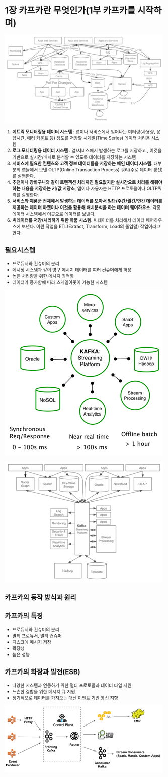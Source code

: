 # 1장  카프카란 무엇인가(1부 카프카를 시작하며)

![링크드인](./images/data-flow-ugly-1-1024x570.png)

1. __메트릭 모니터링용 데이터 시스템__ : 앱이나 서비스에서 일어나는 미터링(사용량, 응답시간, 에러 카운트 등) 정도를 저장할 시계열(Time Series) 데이터 처리용 시스템
2. __로그 모니터링용 데이터 시스템__ : 앱/서비스에서 발생하는 로그를 저장하고 , 이것을 기반으로 실시간/배치로 분석할 수 있도록 데이터를 저장하는 시스템
3. __서비스에 필요한 컨텐츠와 고객 정보 데이터들을 저장하는 메인 데이터 시스템__. 대부분의 앱들에서 보낸 OLTP(Online Transaction Process) 쿼리(주로 데이터 갱신)를 실행한다.
4. __추천이나 장바구니와 같이 트랜잭션 처리까진 필요없지만 실시간으로 처리를 해줘야하는 내용을 저장하는 키/값 저장소__, 앱이나 사용자는 HTTP 프로토콜이나 OLTP쿼리를 실행한다.
5. __서비스와 제품군 전체에서 발생하는 데이터를 모아서 일단/주간/월간/연간 데이터를 제공하는 데이터 마켓이나 이것을 활용해 배치분석을 하는 데이터 웨어하우스__. 각종 데이터 시스템에서 이곳으로 데이터를 보낸다.
6. __빅데이터를 저장/처리하기 위한 하둡 시스템__. 빅데이터를 처리해서 데이터 웨어하우스에 보낸다. 이런 작업을 ETL(Extract, Transform, Load의 줄임말) 작업이라고 한다.

## 필요시스템

- 프로듀서와 컨슈머의 분리
- 메시징 시스템과 같이 영구 메시지 데이터를 여러 컨슈머에게 허용
- 높은 처리량을 위한 메시지 최적화
- 데이터가 증가함에 따라 스케일아웃이 가능한 시스템
  
![모든시스템에서 사용할 수 있는 카프카의 지향점](./images/streaming-platform-2-768x802.png)

![카프카를 이용한 링크드인의 데이터 처리 시스템](./images/data-flow-1024x778.png)

## 카프카의 동작 방식과 원리

## 카프카의 특징

- 프로듀서와 컨슈머의 분리
- 멸티 프로듀서, 멀티 컨슈머
- 디스크에 메시지 저장
- 확장성
- 높은 성능

## 카프카의 화장과 발전(ESB)

- 다양한 시스템과 연동하기 위한 멀티 프로토콜과 데이터 타입 지원
- 느슨한 결합을 위한 메시지 큐 지원
- 정기적으로 데이터를 가져오는 대신 이벤트 기반 통신 지향

![넷플릭스 데이터 파이프라인](./images/0_twzMM1i4zLCilScl.png)